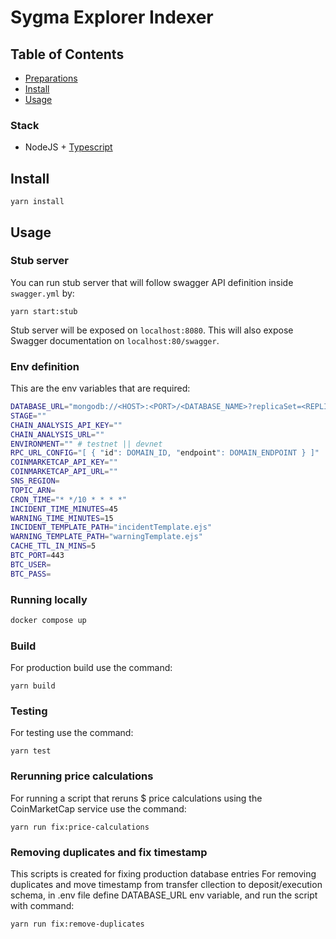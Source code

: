 # Sygma Explorer Indexer

## Table of Contents

- [Preparations](#preparations)
- [Install](#install)
- [Usage](#usage)
<!-- - [License](#license) -->

### Stack

- NodeJS + [Typescript](https://github.com/microsoft/TypeScript)

## Install

```
yarn install
```

## Usage

### Stub server
You can run stub server that will follow swagger API definition inside `swagger.yml` by:

`yarn start:stub`

Stub server will be exposed on `localhost:8080`. This will also expose Swagger documentation on `localhost:80/swagger`.

### Env definition

This are the env variables that are required:

```bash
DATABASE_URL="mongodb://<HOST>:<PORT>/<DATABASE_NAME>?replicaSet=<REPLICA_NAME>&authSource=admin&retryWrites=true&w=majority"
STAGE=""
CHAIN_ANALYSIS_API_KEY=""
CHAIN_ANALYSIS_URL=""
ENVIRONMENT="" # testnet || devnet
RPC_URL_CONFIG="[ { "id": DOMAIN_ID, "endpoint": DOMAIN_ENDPOINT } ]"
COINMARKETCAP_API_KEY=""
COINMARKETCAP_API_URL=""
SNS_REGION=
TOPIC_ARN=
CRON_TIME="* */10 * * * *"
INCIDENT_TIME_MINUTES=45
WARNING_TIME_MINUTES=15
INCIDENT_TEMPLATE_PATH="incidentTemplate.ejs"
WARNING_TEMPLATE_PATH="warningTemplate.ejs"
CACHE_TTL_IN_MINS=5
BTC_PORT=443
BTC_USER=
BTC_PASS=
 ```

### Running locally

```bash
docker compose up
```

### Build

For production build use the command:

```
yarn build
```

### Testing

For testing use the command:

````
yarn test
````

### Rerunning price calculations

For running a script that reruns $ price calculations using the CoinMarketCap service use the command: 

````
yarn run fix:price-calculations
````

### Removing duplicates and fix timestamp

This scripts is created for fixing production database entries
For removing duplicates and move timestamp from transfer cllection to deposit/execution schema, in .env file define DATABASE_URL env variable, and run the script with command:

````
yarn run fix:remove-duplicates
````




